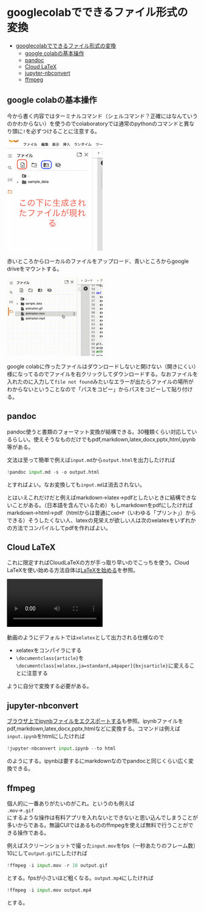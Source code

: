 <script src="main.js"></script>

<script type="text/javascript" id="MathJax-script" async=""
	src="https://cdn.jsdelivr.net/npm/mathjax@3/es5/tex-mml-chtml.js">
</script>
<script>
	MathJax = {
		loader: { load: ['[tex]/physics', '[tex]/newcommand', '[tex]/mathtools'] },
				tex: {
					inlineMath: [['$', '$'], ['\\(', '\\)']],
					packages: { '[+]': ['physics', 'newcommand', 'mathtools'] },
				},
				chtml: {
					matchFontHeight: false
				}
			};
</script>

<style>
	img{
		width:50%
	}
	video{
		width:50%
	}
</style>


# googlecolabでできるファイル形式の変換

- [googlecolabでできるファイル形式の変換](#googlecolabでできるファイル形式の変換)
	- [google colabの基本操作](#google-colabの基本操作)
	- [pandoc](#pandoc)
	- [Cloud LaTeX](#cloud-latex)
	- [jupyter-nbconvert](#jupyter-nbconvert)
	- [ffmpeg](#ffmpeg)

## google colabの基本操作

今から書く内容ではターミナルコマンド（シェルコマンド？正確にはなんていうのかわからない）を使うのでcolaboratoryでは通常のpythonのコマンドと異なり頭に`!`を必ずつけることに注意する。

![](Conversion_sfiles/SS_14.png)

赤いところからローカルのファイルをアップロード、青いところからgoogle driveをマウントする。

![](Conversion_sfiles/SS_8_mov.gif)

google colabに作ったファイルはダウンロードしないと開けない（開きにくい）様になってるのでファイルを右クリックしてダウンロードする。なおファイルを入れたのに入力して`file not found`みたいなエラーが出たらファイルの場所がわからないということなので「パスをコピー」からパスをコピーして貼り付ける。

## pandoc

pandoc使うと書類のフォーマット変換が結構できる。30種類くらい対応しているらしい。使えそうなものだけでもpdf,markdown,latex,docx,pptx,html,ipynb等がある。

文法は至って簡単で例えば`input.md`から`output.html`を出力したければ
```python
!pandoc input.md -s -o output.html
```
とすればよい。なお変換しても`input.md`は消去されない。

とはいえこれだけだと例えばmarkdown->latex->pdfとしたいときに結構できないことがある。（日本語を含んでいるため）もしmarkdownをpdfにしたければmarkdown->html->pdf（htmlからは普通に`cmd+P`（いわゆる「プリント」）からできる）そうしたくない人、latexの見栄えが欲しい人は次のxelatexをいずれかの方法でコンパイルしてpdfを作ればよい。

## Cloud LaTeX 

これに限定すればCloudLaTeXの方が手っ取り早いのでこっちを使う。Cloud LaTeXを使い始める方法自体は[LaTeXを始める](https://yumannimac.github.io/LaTeX_intro/)を参照。

<video controls controles poster="">
<source src="./Conversion_sfiles/SS_6.mov">
</video>
</source>

動画のようにデフォルトでは`xelatex`として出力される仕様なので
- xelatexをコンパイラにする
- `\documentclass{article}`を`\documentclass[xelatex,ja=standard,a4paper]{bxjsarticle}`に変えることに注意する

ように自分で変換する必要がある。



## jupyter-nbconvert 
[ブラウザ上でipynbファイルをエクスポートする](https://yumannimac.github.io/nbconvert_bibouroku/)も参照。ipynbファイルをpdf,markdown,latex,docx,pptx,htmlなどに変換する。コマンドは例えば`input.ipynb`をhtmlにしたければ
```python
!jupyter-nbconvert input.ipynb --to html
```
のようにする。ipynbは要するにmarkdownなのでpandocと同じくらい広く変換できる。

## ffmpeg 

個人的に一番ありがたいのがこれ。というのも例えば  
`.mov`->`.gif`  
にするような操作は有料アプリを入れないとできないと思い込んでしまうことが多いからである。無論CUIではあるもののffmpegを使えば無料で行うことができる操作である。

例えばスクリーンショットで撮った`input.mov`をfps（一秒あたりのフレーム数）10にして`output.gif`にしたければ
```python
!ffmpeg -i input.mov -r 10 output.gif
```
とする。fpsが小さいほど粗くなる。`output.mp4`にしたければ
```python
!ffmpeg -i input.mov output.mp4
```
とする。























<script src="https://blz-soft.github.io/md_style/release/v1.2/md_style.js" ></script>